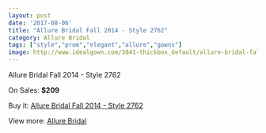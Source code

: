 ```yaml
---
layout: post
date: '2017-08-06'
title: "Allure Bridal Fall 2014 - Style 2762"
category: Allure Bridal
tags: ["style","prom","elegant","allure","gowns"]
image: http://www.idealgown.com/3841-thickbox_default/allure-bridal-fall-2014-style-2762.jpg
---
```

Allure Bridal Fall 2014 - Style 2762

On Sales: **$209**
<a href="https://www.idealgown.com/en/allure-bridal/1795-allure-bridal-fall-2014-style-2762.html"><amp-img layout="responsive" width="600" height="600" src="//www.idealgown.com/3841-thickbox_default/allure-bridal-fall-2014-style-2762.jpg" alt="Allure Bridal Fall 2014 - Style 2762 0" /></a>
<a href="https://www.idealgown.com/en/allure-bridal/1795-allure-bridal-fall-2014-style-2762.html"><amp-img layout="responsive" width="600" height="600" src="//www.idealgown.com/3842-thickbox_default/allure-bridal-fall-2014-style-2762.jpg" alt="Allure Bridal Fall 2014 - Style 2762 1" /></a>

Buy it: [Allure Bridal Fall 2014 - Style 2762](https://www.idealgown.com/en/allure-bridal/1795-allure-bridal-fall-2014-style-2762.html "Allure Bridal Fall 2014 - Style 2762")

View more: [Allure Bridal](https://www.idealgown.com/en/29-allure-bridal "Allure Bridal")